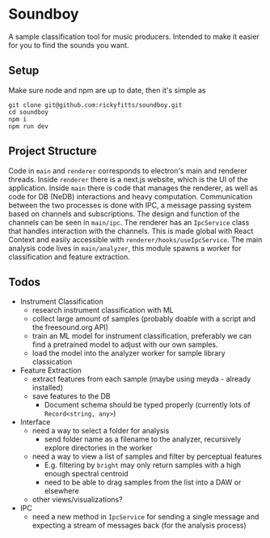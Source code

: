 # Soundboy

A sample classification tool for music producers. Intended to make it easier for you to find the sounds you want. 

## Setup

Make sure node and npm are up to date, then it's simple as

```shell
git clone git@github.com:rickyfitts/soundboy.git
cd soundboy
npm i
npm run dev
```


## Project Structure

Code in `main` and `renderer` corresponds to electron's main and renderer threads. Inside `renderer` there is a next.js website, which is the UI of the application. Inside `main` there is code that manages the renderer, as well as code for DB (NeDB) interactions and heavy computation. Communication between the two processes is done with IPC, a message passing system based on channels and subscriptions. The design and function of the channels can be seen in `main/ipc`. The renderer has an `IpcService` class that handles interaction with the channels. This is made global with React Context and easily accessible with `renderer/hooks/useIpcService`. The main analysis code lives in `main/analyzer`, this module spawns a worker for classification and feature extraction.


## Todos

- Instrument Classification
    - research instrument classification with ML
    - collect large amount of samples (probably doable with a script and the freesound.org API)
    - train an ML model for instrument classification, preferably we can find a pretrained model to adjust with our own samples.
    - load the model into the analyzer worker for sample library classication
- Feature Extraction
    - extract features from each sample (maybe using meyda - already installed)
    - save features to the DB
        - Document schema should be typed properly (currently lots of `Record<string, any>`)
- Interface
    - need a way to select a folder for analysis
        - send folder name as a filename to the analyzer, recursively explore directories in the worker
    - need a way to view a list of samples and filter by perceptual features
        - E.g. filtering by `bright` may only return samples with a high enough spectral centroid
        - need to be able to drag samples from the list into a DAW or elsewhere
    - other views/visualizations?
- IPC
    - need a new method in `IpcService` for sending a single message and expecting a stream of messages back (for the analysis process)
